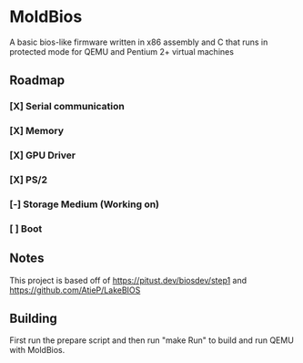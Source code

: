 # MoldBios
A basic bios-like firmware written in x86 assembly and C that runs in protected mode for QEMU and Pentium 2+ virtual machines

## Roadmap

### [X] Serial communication
### [X] Memory
### [X] GPU Driver 
### [X] PS/2
### [-] Storage Medium (Working on)
### [ ] Boot

## Notes
This project is based off of https://pitust.dev/biosdev/step1 and https://github.com/AtieP/LakeBIOS

## Building
First run the prepare script and then run "make Run" to build and run QEMU with MoldBios.

